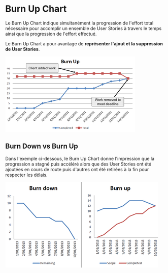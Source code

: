 # Burn Up Chart

Le Burn Up Chart indique simultanément la progression de l'effort total nécessaire pour accomplir un ensemble de User Stories à travers le temps ainsi que la progression de l'effort effectué.

Le Burn Up Chart a pour avantage de **représenter l'ajout et la suppression de User Stories**.

![Burn Up Chart](../../.gitbook/assets/image%20%282%29.png)

## Burn Down vs Burn Up

Dans l'exemple ci-dessous, le Burn Up Chart donne l'impression que la progression a stagné puis accéléré alors que des User Stories ont été ajoutées en cours de route puis d'autres ont été retirées à la fin pour respecter les délais.

![Burn Down vs Burn Up](../../.gitbook/assets/image%20%287%29.png)



